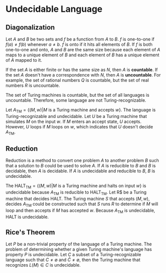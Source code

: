 # Undecidable Language

## Diagonalization

Let $A$ and $B$ be two sets and $f$ be a function from $A$ to $B$. $f$ is one-to-one if $f(a) \neq f(b)$ whenever $a \neq b$. $f$ is onto if it hits all elements of $B$. If $f$ is both one-to-one and onto, $A$ and $B$ are the same size because each element of $A$ maps to a unique element of $B$ and each element of $B$ has a unique element of $A$ mapped to it.

If the set $A$ is either finite or has the same size as $N$, then $A$ is **countable**. If the set $A$ doesn't have a correspondence with $N$, then $A$ is **uncountable**. For example, the set of rational numbers $Q$ is countable, but the set of real numbers $R$ is uncountable.

The set of Turing machines is countable, but the set of all languages is uncountable. Therefore, some language are not Turing-recognizable.

Let $A_{\text{TM}} = \{ (M, w) | M \text{ is a Turing machine and accepts } w \}$. The language is Turing-recognizable and undecidable. Let $U$ be a Turing machine that simulates $M$ on the input $w$. If $M$ enters an accept state, $U$ accepts. However, $U$ loops if $M$ loops on $w$, which indicates that $U$ doesn't decide $A_{\text{TM}}$.

## Reduction

Reduction is a method to convert one problem $A$ to another problem $B$ such that a solution to $B$ could be used to solve $A$. If $A$ is reducible to $B$ and $B$ is decidable, then $A$ is decidable. If $A$ is undecidable and reducible to $B$, $B$ is undecidable.

The $\text{HALT}_{\text{TM}} = \{ (M, w) | M \text{ is a Turing machine and halts on input } w \}$ is undecidable because $A_{\text{TM}}$ is reducible to $\text{HALT}_{\text{TM}}$. Let R$ be a Turing machine that decides $\text{HALT}$. The Turing machine $S$ that accepts $(M, w)$, decides $A_{\text{TM}}$ could be constructed such that $S$ runs $R$ to determine if $M$ will loop and then accepts if $M$ has accepted $w$. Because $A_{\text{TM}}$ is undecidable, $\text{HALT}$ is undecidable.

## Rice's Theorem

Let $P$ be a non-trivial property of the language of a Turing machine. The problem of determining whether a given Turing machine's language has property $P$ is undecidable. Let $C$ a subset of a Turing-recognizable language such that $C \neq \emptyset$ and $\bar{C} \neq \emptyset$, then the Turing machine that recognizes $L(M) \in C$ is undecidable.
